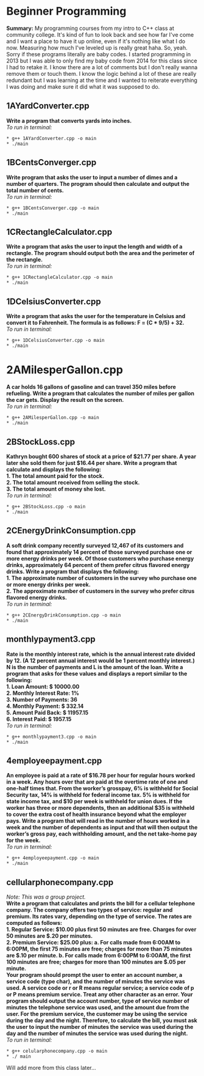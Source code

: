 # Beginner Programming
**Summary:** My programming courses from my intro to C++ class at community college. It's kind of fun to look back and see how far I've come and I want a place to have it up online, even if it's nothing like what I do now. Measuring how much I've leveled up is really great haha. So, yeah. Sorry if these programs literally are baby codes. I started programming in 2013 but I was able to only find my baby code from 2014 for this class since I had to retake it. I know there are a lot of comments but I don't really wanna remove them or touch them. I know the logic behind a lot of these are really redundant but I was learning at the time and I wanted to reiterate everything I was doing and make sure it did what it was supposed to do.

## 1AYardConverter.cpp 
**Write a program that converts yards into inches.** </br>
*To run in terminal:*
```
* g++ 1AYardConverter.cpp -o main
* ./main
```

## 1BCentsConverger.cpp
**Write program that asks the user to input a number of dimes and a number of quarters. The program should then calculate and output the total number of cents.** </br>
*To run in terminal:*
```
* g++ 1BCentsConverger.cpp -o main
* ./main
```

## 1CRectangleCalculator.cpp
**Write a program that asks the user to input the length and width of a rectangle. The program should output both the area and the perimeter of the rectangle.** </br>
*To run in terminal:*
```
* g++ 1CRectangleCalculator.cpp -o main
* ./main
```

## 1DCelsiusConverter.cpp
**Write a program that asks the user for the temperature in Celsius and convert it to Fahrenheit. 
The formula is as follows: F = (C * 9/5) + 32.** </br>
*To run in terminal:*
```
* g++ 1DCelsiusConverter.cpp -o main
* ./main
```

# 2AMilesperGallon.cpp
**A car holds 16 gallons of gasoline and can travel 350 miles before refueling. Write a program that calculates the number of miles per gallon the car gets. Display the result on the screen.** </br>
*To run in terminal:*
```
* g++ 2AMilesperGallon.cpp -o main
* ./main
```

## 2BStockLoss.cpp
**Kathryn bought 600 shares of stock at a price of $21.77 per share. A year later she sold them for just $16.44 per share. Write a program that calculate and displays the following:** </br>
**1. The total amount paid for the stock.** </br>
**2. The total amount received from selling the stock.** </br>
**3. The total amount of money she lost.** </br>
*To run in terminal:*
```
* g++ 2BStockLoss.cpp -o main
* ./main
```

## 2CEnergyDrinkConsumption.cpp
**A soft drink company recently surveyed 12,467 of its customers and found that approximately 14 percent of those surveyed purchase one or more energy drinks per week. Of those customers who purchase energy drinks, approximately 64 percent of them prefer citrus flavored energy drinks. Write a program that displays the following:** </br>
**1. The approximate number of customers in the survey who purchase one or more energy drinks per week.** </br>
**2. The approximate number of customers in the survey who prefer citrus flavored energy drinks.** </br>
*To run in terminal:*
```
* g++ 2CEnergyDrinkConsumption.cpp -o main
* ./main
```

## monthlypayment3.cpp
**Rate is the monthly interest rate, which is the annual interest rate divided by 12. (A 12 percent annual interest would be 1 percent monthly interest.) N is the number of payments and L is the amount of the loan. Write a program that asks for these values and displays a report similar to the following:** </br>
**1. Loan Amount: $ 10000.00** </br>
**2. Monthly Interest Rate: 1%** </br>
**3. Number of Payments: 36** </br>
**4. Monthly Payment: $ 332.14** </br>
**5. Amount Paid Back: $ 11957.15** </br>
**6. Interest Paid: $ 1957.15** </br>
*To run in terminal:*
```
* g++ monthlypayment3.cpp -o main
* ./main
```
 
## 4employeepayment.cpp
**An employee is paid at a rate of $16.78 per hour for regular hours worked in a week. Any hours over that are paid at the overtime rate of one and one-half times that. From the worker’s grosspay, 6% is withheld for Social Security tax, 14% is withheld for federal income tax. 5% is withheld for state income tax, and $10 per week is withheld for union dues. If the worker has three or more dependents, then an additional $35 is withheld to cover the extra cost of health insurance beyond what the employer pays. Write a program that will read in the number of hours worked in a week and the number of dependents as input and that will then output the worker’s gross pay, each withholding amount, and the net take-home pay for the week.** </br>
*To run in terminal:*
```
* g++ 4employeepayment.cpp -o main
* ./main
```
 
## cellularphonecompany.cpp
*Note: This was a group project.* </br>
**Write a program that calculates and prints the bill for a cellular telephone company. The company offers two types of service: regular and premium. Its rates vary, depending on the type of service. The rates are computed as follows:** </br>
**1. Regular Service: $10.00 plus first 50 minutes are free. Charges for over 50 minutes are $.20 per minutes.** </br>
**2. Premium Service: $25.00 plus: a. For calls made from 6:00AM to 6:00PM, the first 75 minutes are free; charges for more than 75 minutes are $.10 per minute. b. For calls made from 6:00PM to 6:00AM, the first 100 minutes are free; charges for more than 100 minutes are $.05 per minute.** </br>
**Your program should prompt the user to enter an account number, a service code (type char), and the number of minutes the service was used. A service code or r or R means regular service; a service code of p or P means premium service. Treat any other character as an error. Your program should output the account number, type of service number of minutes the telephone service was used, and the amount due from the user. For the premium service, the customer may be using the service during the day and the night. Therefore, to calculate the bill, you must ask the user to input the number of minutes the service was used during the day and the number of minutes the service was used during the night.** </br>
*To run in terminal:*
```
* g++ celularphonecompany.cpp -o main
* ./ main
```
Will add more from this class later...
